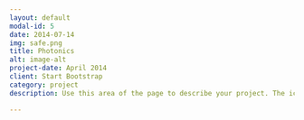```yaml
---
layout: default
modal-id: 5
date: 2014-07-14
img: safe.png
title: Photonics
alt: image-alt
project-date: April 2014
client: Start Bootstrap
category: project
description: Use this area of the page to describe your project. The icon above is part of a free icon set by <a href="https://sellfy.com/p/8Q9P/jV3VZ/">Flat Icons</a>. On their website, you can download their free set with 16 icons, or you can purchase the entire set with 146 icons for only $12!

---
```

